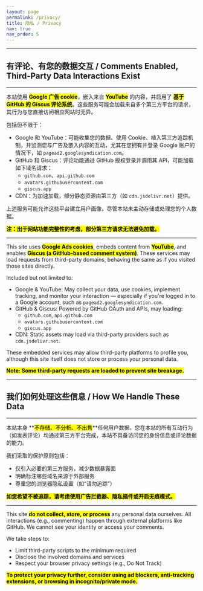 ```yaml
---
layout: page
permalink: /privacy/
title: 隐私 / Privacy
nav: true
nav_order: 5
---
```


---

## 有评论、有您的数据交互 / Comments Enabled, Third-Party Data Interactions Exist

---

本站使用 **<mark>Google 广告 cookie</mark>**，嵌入来自 **<mark>YouTube</mark>** 的内容，并启用了 **<mark>基于 GitHub 的 Giscus 评论系统</mark>**。这些服务可能会加载来自多个第三方平台的请求，其行为与您直接访问相应网站时无异。

包括但不限于：

- Google 和 YouTube：可能收集您的数据、使用 Cookie、植入第三方追踪机制，并监测您与广告及嵌入内容的互动，尤其在您拥有并登录 Google 账户的情况下，如 `pagead2.googlesyndication.com`。
- GitHub 和 Giscus：评论功能通过 GitHub 授权登录并调用其 API，可能加载如下域名请求：
  - `github.com`、`api.github.com`
  - `avatars.githubusercontent.com`
  - `giscus.app`
- CDN：为加速加载，部分静态资源由第三方（如 `cdn.jsdelivr.net`）提供。

上述服务可能允许这些平台建立用户画像，尽管本站未主动存储或处理您的个人数据。

**<mark>注：出于网站功能完整性的考虑，部分第三方请求无法避免加载。</mark>**

---

This site uses **<mark>Google Ads cookies</mark>**, embeds content from **<mark>YouTube</mark>**, and enables **<mark>Giscus (a GitHub-based comment system)</mark>**. These services may load requests from third-party domains, behaving the same as if you visited those sites directly.

Included but not limited to:

- Google & YouTube: May collect your data, use cookies, implement tracking, and monitor your interaction — especially if you're logged in to a Google account, such as `pagead2.googlesyndication.com`.
- GitHub & Giscus: Powered by GitHub OAuth and APIs, may loading:
  - `github.com`, `api.github.com`
  - `avatars.githubusercontent.com`
  - `giscus.app`
- CDN: Static assets may load via third-party providers such as `cdn.jsdelivr.net`.

These embedded services may allow third-party platforms to profile you, although this site itself does not store or process your personal data.

**<mark>Note: Some third-party requests are loaded to prevent site breakage.</mark>**

---

## 我们如何处理这些信息 / How We Handle These Data

---

本站本身 **<mark>不存储、不分析、不出售</mark>**任何用户数据。您在本站的所有互动行为（如发表评论）均通过第三方平台完成，本站不具备访问您的身份信息或评论数据的能力。

我们采取的保护原则包括：

- 仅引入必要的第三方服务，减少数据暴露面
- 明确标注哪些域名来源于外部服务
- 尊重您的浏览器隐私设置（如“请勿追踪”）

**<mark>如您希望不被追踪，请考虑使用广告拦截器、隐私插件或开启无痕模式。</mark>**

---

This site **<mark>do not collect, store, or process</mark>** any personal data ourselves. All interactions (e.g., commenting) happen through external platforms like GitHub. We cannot see your identity or access your comments.

We take steps to:

- Limit third-party scripts to the minimum required
- Disclose the involved domains and services
- Respect your browser privacy settings (e.g., Do Not Track)

**<mark>To protect your privacy further, consider using ad blockers, anti-tracking extensions, or browsing in incognito/private mode.</mark>**
